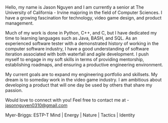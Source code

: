 Hello, my name is Jason Nguyen and I am currently a senior at The University of California - Irvine majoring in the field of Computer Sciences. I have a growing fascination for technology, video game design, and product management. 

Much of my work is done in Python, C++, and C, but I have dedicated my time to learning languages such as Java, BASH, and SQL. As an experienced software tester with a demonstrated history of working in the computer software industry, I have a good understanding of software iteration associated with both waterfall and agile development.  I push myself to engage in my soft skills in terms of providing mentorship, establishing roadmaps, and ensuring a productive engineering environment. 

My current goals are to expand my engineering portfolio and skillsets. My dream is to someday work in the video game industry. I am ambitious about developing a product that will one day be used by others that share my passion. 

Would love to connect with you! Feel free to contact me at - jasonnguyen0310@gmail.com

Myer-Briggs: ESTP-T
Mind | Energy | Nature | Tactics | Identity

<!---
jasonnguyen0310/jasonnguyen0310 is a ✨ special ✨ repository because its `README.md` (this file) appears on your GitHub profile.
You can click the Preview link to take a look at your changes.
--->
